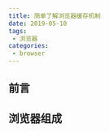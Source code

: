 ```yaml
---
title: 简单了解浏览器缓存机制
date: 2019-05-10
tags:
 - 浏览器        
categories: 
 - browser
---
```

## 前言
> 
## 浏览器组成
